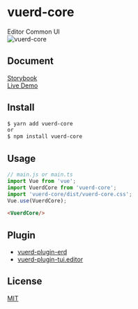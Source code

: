 # vuerd-core
Editor Common UI  
![vuerd-core](https://user-images.githubusercontent.com/45829489/69156481-d517f000-0b26-11ea-87e1-6a2481ee23e7.gif)

## Document
[Storybook](https://vuerd.github.io/vuerd-docs/)   
[Live Demo](https://vuerd.github.io/vuerd-docs/iframe.html?id=demo-live--vuerd-core)

## Install
```bash
$ yarn add vuerd-core
or
$ npm install vuerd-core
```
## Usage
```js
// main.js or main.ts
import Vue from 'vue';
import VuerdCore from 'vuerd-core';
import 'vuerd-core/dist/vuerd-core.css';
Vue.use(VuerdCore);
```
```html
<VuerdCore/>
```

## Plugin
- [vuerd-plugin-erd](https://github.com/vuerd/vuerd-plugin-erd)
- [vuerd-plugin-tui.editor](https://github.com/vuerd/vuerd-plugin-tui.editor)

## License
[MIT](https://github.com/vuerd/vuerd-docs/blob/master/LICENSE)
